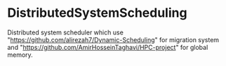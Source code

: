 # DistributedSystemScheduling

Distributed system scheduler which use "https://github.com/alirezah7/Dynamic-Scheduling" for migration system and "https://github.com/AmirHosseinTaghavi/HPC-project" for global memory.
